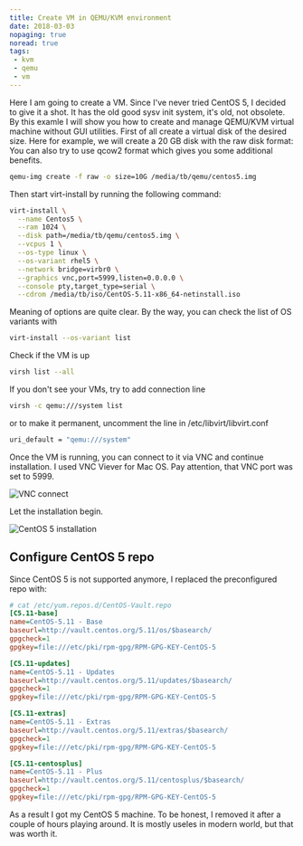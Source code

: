 ```yaml
---
title: Create VM in QEMU/KVM environment
date: 2018-03-03
nopaging: true
noread: true
tags:
 - kvm
 - qemu
 - vm
---
```


Here I am going to create a VM. Since I've never tried CentOS 5, I decided to give it a shot. It has the old good sysv init system, it's old, not obsolete. By this examle I will show you how to create and manage QEMU/KVM virtual machine without GUI utilities.
First of all create a virtual disk of the desired size. Here for example, we will create a 20 GB disk with the raw disk format:
You can also try to use qcow2 format which gives you some additional benefits.
```bash
qemu-img create -f raw -o size=10G /media/tb/qemu/centos5.img
```

Then start virt-install by running the following command: 
```bash
virt-install \
  --name Centos5 \
  --ram 1024 \
  --disk path=/media/tb/qemu/centos5.img \
  --vcpus 1 \
  --os-type linux \
  --os-variant rhel5 \
  --network bridge=virbr0 \
  --graphics vnc,port=5999,listen=0.0.0.0 \
  --console pty,target_type=serial \
  --cdrom /media/tb/iso/CentOS-5.11-x86_64-netinstall.iso
```

Meaning of options are quite clear. By the way, you can check the list of OS variants with
```bash
virt-install --os-variant list
```

Check if the VM is up
```bash
virsh list --all
```

If you don't see your VMs, try to add connection line
```bash
virsh -c qemu:///system list
```
or to make it permanent, uncomment the line in /etc/libvirt/libvirt.conf
```bash
uri_default = "qemu:///system"
```

Once the VM is running, you can connect to it via VNC and continue installation. I used VNC Viever for Mac OS. Pay attention, that VNC port was set to 5999.

![VNC connect](/img/qemu_kvm_centos/centos-1.png)

Let the installation begin.

![CentOS 5 installation](/img/qemu_kvm_centos/centos-2.png)

## Configure CentOS 5 repo

Since CentOS 5 is not supported anymore, I replaced the preconfigured repo with:
```ini
# cat /etc/yum.repos.d/CentOS-Vault.repo
[C5.11-base]
name=CentOS-5.11 - Base
baseurl=http://vault.centos.org/5.11/os/$basearch/
gpgcheck=1
gpgkey=file:///etc/pki/rpm-gpg/RPM-GPG-KEY-CentOS-5

[C5.11-updates]
name=CentOS-5.11 - Updates
baseurl=http://vault.centos.org/5.11/updates/$basearch/
gpgcheck=1
gpgkey=file:///etc/pki/rpm-gpg/RPM-GPG-KEY-CentOS-5

[C5.11-extras]
name=CentOS-5.11 - Extras
baseurl=http://vault.centos.org/5.11/extras/$basearch/
gpgcheck=1
gpgkey=file:///etc/pki/rpm-gpg/RPM-GPG-KEY-CentOS-5

[C5.11-centosplus]
name=CentOS-5.11 - Plus
baseurl=http://vault.centos.org/5.11/centosplus/$basearch/
gpgcheck=1
gpgkey=file:///etc/pki/rpm-gpg/RPM-GPG-KEY-CentOS-5
```

As a result I got my CentOS 5 machine. To be honest, I removed it after a couple of hours playing around. It is mostly useles in modern world, but that was worth it.